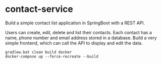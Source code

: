 # contact-service
Build a simple contact list application in SpringBoot with a REST API. 

Users can create, edit, delete and list their contacts. Each contact has a name, phone number and email address stored in a database. Build a very simple frontend, which can call the API to display and edit the data.

```
gradlew.bat clean build docker
docker-compose up --force-recreate --build
```